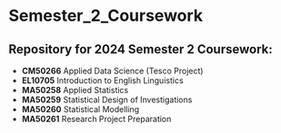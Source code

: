 # Semester_2_Coursework
## Repository for 2024 Semester 2 Coursework:

* __CM50266__ Applied Data Science (Tesco Project)
* __EL10705__ Introduction to English Linguistics
* __MA50258__ Applied Statistics
* __MA50259__ Statistical Design of Investigations
* __MA50260__ Statistical Modelling
* __MA50261__ Research Project Preparation
